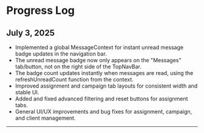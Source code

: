 # Progress Log

## July 3, 2025

- Implemented a global MessageContext for instant unread message badge updates in the navigation bar.
- The unread message badge now only appears on the "Messages" tab/button, not on the right side of the TopNavBar.
- The badge count updates instantly when messages are read, using the refreshUnreadCount function from the context.
- Improved assignment and campaign tab layouts for consistent width and stable UI.
- Added and fixed advanced filtering and reset buttons for assignment tabs.
- General UI/UX improvements and bug fixes for assignment, campaign, and client management.

---
